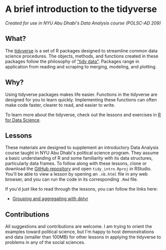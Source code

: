 # A brief introduction to the tidyverse

_Created for use in NYU Abu Dhabi's Data Analysis course (POLSC-AD 209)_

## What?
The [tidyverse](https://www.tidyverse.org/) is a set of R packages designed to streamline common data science procedures. The objects, methods, and functions created in these packages follow the philosophy of ["tidy data"](http://vita.had.co.nz/papers/tidy-data.html). Packages range in application from reading and scraping to merging, modeling, and plotting.

## Why?
Using tidyverse packages makes life easier. Functions in the tidyverse are designed for you to learn quickly. Implementing these functions can often make code faster, clearer to read, and easier to write.

To learn more about the tidyverse, check out the lessons and exercises in [R for Data Science](http://r4ds.had.co.nz/index.html).

## Lessons
These materials are designed to supplement an introductory Data Analysis course taught in NYU Abu Dhabi's political science program. They assume a basic understanding of R and some familiarity with its data structures, particularly data frames. To follow along with these lessons, clone or download the [GitHub repository](https://github.com/coletl/tidy_intro) and open `tidy_intro.Rproj` in RStudio. You'll be able to view a lesson by opening an `.nb.html` file in any web browser, and you can run the code in its corresponding `.Rmd` file.

If you'd just like to read through the lessons, you can follow the links here:

  + [Grouping and aggregating with dplyr](https://coletl.github.io/tidy_intro/lessons/dplyr_group.html)

## Contributions
All suggestions and contributions are welcome. I am trying to orient the examples toward political science, but I'm happy to host demonstrations and data (smaller than 100MB) for other lessons in applying the tidyverse to problems in any of the social sciences.
